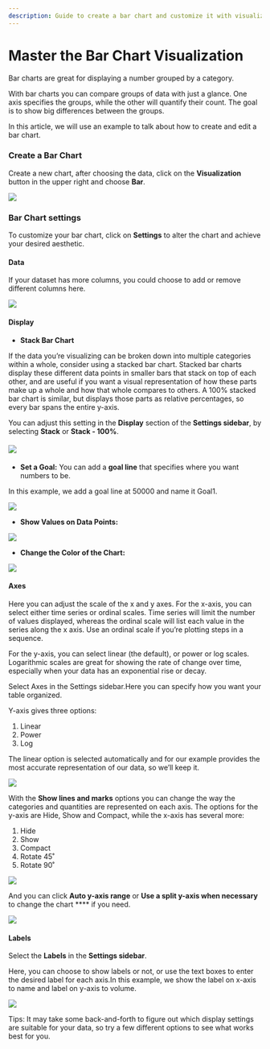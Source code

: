 ```yaml
---
description: Guide to create a bar chart and customize it with visualization settings.
---
```


# Master the Bar Chart Visualization

Bar charts are great for displaying a number grouped by a category.

With bar charts you can compare groups of data with just a glance. One axis specifies the groups, while the other will quantify their count. The goal is to show big differences between the groups.

In this article, we will use an example to talk about how to create and edit a bar chart.

### **Create a Bar Chart** <a href="#guide-to-createabar-chart-and-customize-it-with-visualization-settings.-biao-ti-xia-mian-na-ju" id="guide-to-createabar-chart-and-customize-it-with-visualization-settings.-biao-ti-xia-mian-na-ju"></a>

Create a new chart, after choosing the data, click on the **Visualization** button in the upper right and choose **Bar**.

![](<../../.gitbook/assets/0 (2)>)

### **Bar Chart settings** <a href="#_1cak7yv028o6" id="_1cak7yv028o6"></a>

To customize your bar chart, click on **Settings** to alter the chart and achieve your desired aesthetic.

#### **Data** <a href="#_1moi5vqme9zl" id="_1moi5vqme9zl"></a>

If your dataset has more columns, you could choose to add or remove different columns here.

![](<../../.gitbook/assets/1 (4)>)

#### **Display** <a href="#_ov717bw2t5g4" id="_ov717bw2t5g4"></a>

* **Stack Bar Chart**

If the data you’re visualizing can be broken down into multiple categories within a whole, consider using a stacked bar chart. Stacked bar charts display these different data points in smaller bars that stack on top of each other, and are useful if you want a visual representation of how these parts make up a whole and how that whole compares to others. A 100% stacked bar chart is similar, but displays those parts as relative percentages, so every bar spans the entire y-axis.

You can adjust this setting in the **Display** section of the **Settings sidebar**, by selecting **Stack** or **Stack - 100%**.

#### ![](<../../.gitbook/assets/2 (5)>) <a href="#_fj4eqkxzv8bu" id="_fj4eqkxzv8bu"></a>

* **Set a Goal:** You can add a **goal line** that specifies where you want numbers to be.

In this example, we add a goal line at 50000 and name it Goal1.

![](<../../.gitbook/assets/3 (4)>)

* **Show Values on Data Points:**&#x20;

![](<../../.gitbook/assets/4 (3)>)

* **Change the Color of the Chart:**

![](<../../.gitbook/assets/5 (1)>)

#### **Axes** <a href="#_ykoqxvm45xoj" id="_ykoqxvm45xoj"></a>

Here you can adjust the scale of the x and y axes. For the x-axis, you can select either time series or ordinal scales. Time series will limit the number of values displayed, whereas the ordinal scale will list each value in the series along the x axis. Use an ordinal scale if you’re plotting steps in a sequence.

For the y-axis, you can select linear (the default), or power or log scales. Logarithmic scales are great for showing the rate of change over time, especially when your data has an exponential rise or decay.

Select Axes in the Settings sidebar.Here you can specify how you want your table organized.

Y-axis gives three options:

1. Linear
2. Power
3. Log

The linear option is selected automatically and for our example provides the most accurate representation of our data, so we’ll keep it.

![](<../../.gitbook/assets/6 (2)>)

With the **Show lines and marks** options you can change the way the categories and quantities are represented on each axis. The options for the y-axis are Hide, Show and Compact, while the x-axis has several more:

1. Hide
2. Show
3. Compact
4. Rotate 45˚
5. Rotate 90˚

![](<../../.gitbook/assets/7 (2)>)

And you can click **Auto y-axis range** or **Use a split y-axis when necessary** to change the chart **** if you need.

![](../../.gitbook/assets/8)

#### **Labels** <a href="#_arw3iud903wx" id="_arw3iud903wx"></a>

Select the **Labels** in the **Settings sidebar**.

Here, you can choose to show labels or not, or use the text boxes to enter the desired label for each axis.In this example, we show the label on x-axis to name and label on y-axis to volume.

![](../../.gitbook/assets/9)

Tips: It may take some back-and-forth to figure out which display settings are suitable for your data, so try a few different options to see what works best for you.

